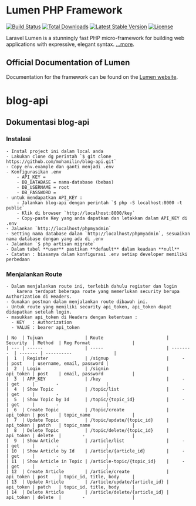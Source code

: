 # Lumen PHP Framework

[![Build Status](https://travis-ci.org/laravel/lumen-framework.svg)](https://travis-ci.org/laravel/lumen-framework)
[![Total Downloads](https://img.shields.io/packagist/dt/laravel/framework)](https://packagist.org/packages/laravel/lumen-framework)
[![Latest Stable Version](https://img.shields.io/packagist/v/laravel/framework)](https://packagist.org/packages/laravel/lumen-framework)
[![License](https://img.shields.io/packagist/l/laravel/framework)](https://packagist.org/packages/laravel/lumen-framework)

Laravel Lumen is a stunningly fast PHP micro-framework for building web applications with expressive, elegant syntax.  [...more](https://lumen.laravel.com/docs).

## Official Documentation of Lumen

Documentation for the framework can be found on the [Lumen website](https://lumen.laravel.com/docs).


# blog-api 
## Dokumentasi blog-api
### Instalasi
    - Instal project ini dalam local anda
    - Lakukan clone dg perintah `$ git clone https://github.com/mohamilin/blog-api.git`
    - Copy env.example dan ganti menjadi .env 
    - Konfigurasikan .env
        - API_KEY = 
        - DB_DATABASE = nama-database (bebas)
        - DB_USERNAME = root 
        - DB_PASSWORD = 
    - untuk mendapatkan API_KEY :
        - Jalankan blog-api dengan perintah `$ php -S localhost:8000 -t public`
        - Klik di browser `http://localhost:8000/key`
        - Copy-paste Key yang anda dapatkan dan letakkan dalam API_KEY di .env
    - Jalankan `http://localhost/phpmyadmin`
    - Setting nama database dalam `http://localhost/phpmyadmin`, sesuaikan nama database dengan yang ada di .env
    - Jalankan `$ php artisan migrate`
    - Dalam tabel **user** pastikan **default** dalam keadaan **null**
    - Catatan : biasanya dalam konfigurasi .env setiap developer memiliki perbedaan

### Menjalankan Route

    - Dalam menjalankan route ini, terlebih dahulu register dan login
        karena terdapat beberapa route yang memerlukan security berupa Authorization di Headers.
    - Gunakan postman dalam menjalankan route dibawah ini. 
    - Untuk route yang memiliki security api_token, api_token dapat didapatkan setelah login.
    - masukkan api_token di Headers dengan ketentuan :
      - KEY   : Authorization
      - VALUE : bearer api_token

    | No  | Tujuan                | Route                        | Security  | Method  | Reg Format                |
    | --- | ------                | -----                        | --------  | ------- | ----------                |
    |  1  | Register              | /signup                      |     -     | post    | username, email, password |
    |  2  | Login                 | /signin                      | api_token | post    | email, password           |
    |  3  | APP_KEY               | /key                         |     -     | get     |        -                  |
    |  4  | Show Topic            | /topic/list                  |     -     | get     |        -                  |
    |  5  | Show Topic by Id      | /topic/{topic_id}            |     -     | get     |        -                  |
    |  6  | Create Topic          | /topic/create                | api_token | post    | topic_name                |
    |  7  | Update Topic          | /topic/update/{topic_id}     | api_token | patch   | topic_name                |
    |  8  | Delete Topic          | /topic/delete/{topic_id}     | api_token | delete  |        -                  |
    |  9  | Show Article          | /article/list                |     -     | get     |        -                  |
    | 10  | Show Article by Id    | /article/{article_id}        |     -     | get     |        -                  |
    | 11  | Show Article in Topic | /article-topic/{topic_id}    |     -     | get     |        -                  |
    | 12  | Create Article        | /article/create              | api_token | post    | topic_id, title, body     |
    | 13  | Update Article        | /article/update/{article_id} | api_token | patch   | topic_id, title, body     |
    | 14  | Delete Article        | /article/delete/{article_id} | api_token | delete  |        -                  |